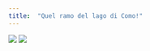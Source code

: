 ```yaml
---
title:  "Quel ramo del lago di Como!"
---
```


![]({{site.baseurl}}/assets/gigi-dag-1.jpg)
![]({{site.baseurl}}/assets/gigi-dag-2.jpg)

